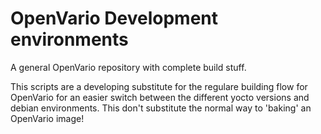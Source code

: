 # OpenVario Development environments

A general OpenVario repository with complete build stuff.

This scripts are a developing substitute for the regulare building flow for OpenVario for an easier switch between the different yocto versions and debian environments. This don't substitute the normal way to 'baking' an OpenVario image!
 